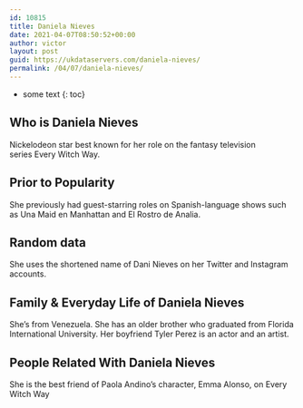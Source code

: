 ```yaml
---
id: 10815
title: Daniela Nieves
date: 2021-04-07T08:50:52+00:00
author: victor
layout: post
guid: https://ukdataservers.com/daniela-nieves/
permalink: /04/07/daniela-nieves/
---
```


* some text
{: toc}


## Who is Daniela Nieves



Nickelodeon star best known for her role on the fantasy television series Every Witch Way. 

                
                
                
## Prior to Popularity



She previously had guest-starring roles on Spanish-language shows such as Una Maid en Manhattan and El Rostro de Analia. 

                
                
                
## Random data



She uses the shortened name of Dani Nieves on her Twitter and Instagram accounts. 

                
                
                
## Family & Everyday Life of Daniela Nieves



She&#8217;s from Venezuela. She has an older brother who graduated from Florida International University. Her boyfriend Tyler Perez is an actor and an artist.

                
                
                
## People Related With Daniela Nieves



She is the best friend of Paola Andino&#8217;s character, Emma Alonso, on Every Witch Way

                
              
            
          
          
          